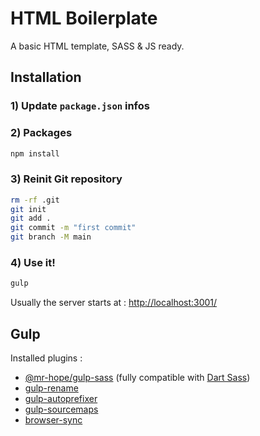 # HTML Boilerplate
A basic HTML template, SASS &amp; JS ready.


## Installation
### 1) Update `package.json` infos

### 2) Packages

```zsh
npm install
```

### 3) Reinit Git repository

```zsh
rm -rf .git
git init
git add .
git commit -m "first commit"
git branch -M main
```
### 4) Use it!

```zsh
gulp
```
Usually the server starts at : [http://localhost:3001/](http://localhost:3002/)
## Gulp

Installed plugins :

- [@mr-hope/gulp-sass](https://github.com/Mister-Hope/gulp-sass) (fully compatible with [Dart Sass](https://sass-lang.com/dart-sass))
- [gulp-rename](https://github.com/hparra/gulp-rename)
- [gulp-autoprefixer](https://github.com/sindresorhus/gulp-autoprefixer)
- [gulp-sourcemaps](https://github.com/gulp-sourcemaps/gulp-sourcemaps)
- [browser-sync](https://browsersync.io/docs/gulp)

